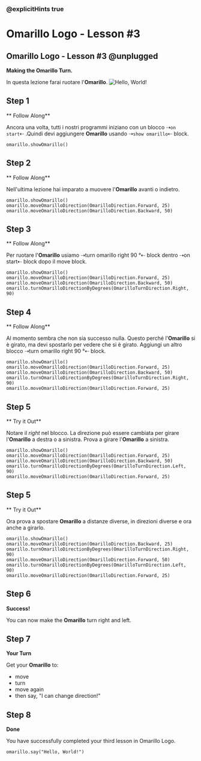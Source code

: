 ### @explicitHints true

# Omarillo Logo - Lesson #3

## Omarillo Logo - Lesson #3 @unplugged
**Making the Omarillo Turn.**

In questa lezione farai ruotare l'**Omarillo**.
![Hello, World!](https://github.com/Mr-Coxall/makecode-arcade-turtle-logo-lesson3/raw/main/assets/turn_screenshot.png)

## Step 1
** Follow Along**

Ancora una volta, tutti i nostri programmi iniziano con un blocco ⇢``on start``⇠ .Quindi devi aggiungere **Omarillo** usando  ⇢``show omarillo``⇠ block.
```blocks
omarillo.showOmarillo()
```

## Step 2
** Follow Along**

Nell'ultima lezione hai imparato a muovere l'**Omarillo** avanti o indietro.
```blocks
omarillo.showOmarillo()
omarillo.moveOmarilloDirection(OmarilloDirection.Forward, 25)
omarillo.moveOmarilloDirection(OmarilloDirection.Backward, 50)
```

## Step 3
** Follow Along**

Per ruotare l'**Omarillo** usiamo ⇢turn omarillo right 90 °⇠ block dentro ⇢on start⇠ block dopo il move block.
```blocks
omarillo.showOmarillo()
omarillo.moveOmarilloDirection(OmarilloDirection.Forward, 25)
omarillo.moveOmarilloDirection(OmarilloDirection.Backward, 50)
omarillo.turnOmarilloDirectionByDegrees(OmarilloTurnDirection.Right, 90)
```

## Step 4
** Follow Along**

Al momento sembra che non sia successo nulla. Questo perché l'**Omarillo** si è girato, ma devi spostarlo per vedere che si è girato. Aggiungi un altro blocco ⇢turn omarillo right 90 °⇠ block.
```blocks
omarillo.showOmarillo()
omarillo.moveOmarilloDirection(OmarilloDirection.Forward, 25)
omarillo.moveOmarilloDirection(OmarilloDirection.Backward, 50)
omarillo.turnOmarilloDirectionByDegrees(OmarilloTurnDirection.Right, 90)
omarillo.moveOmarilloDirection(OmarilloDirection.Forward, 25)
```

## Step 5
** Try it Out**

Notare il *right* nel blocco. La direzione può essere cambiata per girare l'**Omarillo** a destra o a sinistra. Prova a girare l'**Omarillo** a sinistra.
```blocks
omarillo.showOmarillo()
omarillo.moveOmarilloDirection(OmarilloDirection.Forward, 25)
omarillo.moveOmarilloDirection(OmarilloDirection.Backward, 50)
omarillo.turnOmarilloDirectionByDegrees(OmarilloTurnDirection.Left, 90)
omarillo.moveOmarilloDirection(OmarilloDirection.Forward, 25)
```

## Step 5
** Try it Out**

Ora prova a spostare **Omarillo** a distanze diverse, in direzioni diverse e ora anche a girarlo.
```blocks
omarillo.showOmarillo()
omarillo.moveOmarilloDirection(OmarilloDirection.Backward, 25)
omarillo.turnOmarilloDirectionByDegrees(OmarilloTurnDirection.Right, 90)
omarillo.moveOmarilloDirection(OmarilloDirection.Forward, 50)
omarillo.turnOmarilloDirectionByDegrees(OmarilloTurnDirection.Left, 90)
omarillo.moveOmarilloDirection(OmarilloDirection.Forward, 25)
```

## Step 6
**Success!**

You can now make the **Omarillo** turn right and left.

## Step 7
**Your Turn**

Get your **Omarillo** to:
- move
- turn
- move again
- then say, "I can change direction!"

## Step 8
**Done**

You have successfully completed your third lesson in Omarillo Logo.

```ghost
omarillo.say("Hello, World!")
```
